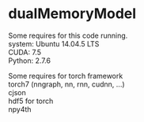 # dualMemoryModel

Some requires for this code running.               
system: Ubuntu 14.04.5 LTS                
  CUDA: 7.5               
Python: 2.7.6            

Some requires for torch framework               
torch7 (nngraph, nn, rnn, cudnn, ...)             
cjson              
hdf5 for torch          
npy4th             

